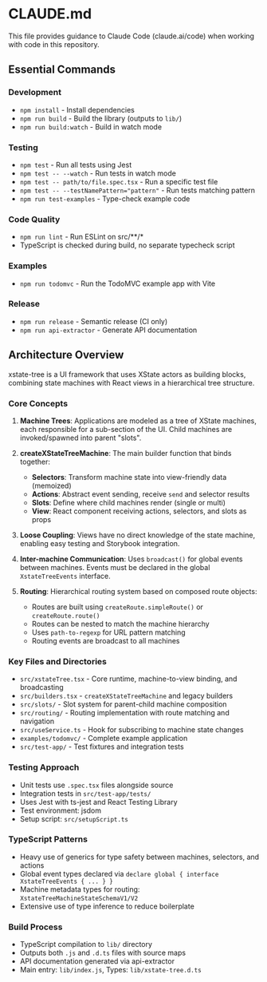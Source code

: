 # CLAUDE.md

This file provides guidance to Claude Code (claude.ai/code) when working with code in this repository.

## Essential Commands

### Development
- `npm install` - Install dependencies
- `npm run build` - Build the library (outputs to `lib/`)
- `npm run build:watch` - Build in watch mode

### Testing
- `npm test` - Run all tests using Jest
- `npm test -- --watch` - Run tests in watch mode
- `npm test -- path/to/file.spec.tsx` - Run a specific test file
- `npm test -- --testNamePattern="pattern"` - Run tests matching pattern
- `npm run test-examples` - Type-check example code

### Code Quality
- `npm run lint` - Run ESLint on src/**/*
- TypeScript is checked during build, no separate typecheck script

### Examples
- `npm run todomvc` - Run the TodoMVC example app with Vite

### Release
- `npm run release` - Semantic release (CI only)
- `npm run api-extractor` - Generate API documentation

## Architecture Overview

xstate-tree is a UI framework that uses XState actors as building blocks, combining state machines with React views in a hierarchical tree structure.

### Core Concepts

1. **Machine Trees**: Applications are modeled as a tree of XState machines, each responsible for a sub-section of the UI. Child machines are invoked/spawned into parent "slots".

2. **createXStateTreeMachine**: The main builder function that binds together:
   - **Selectors**: Transform machine state into view-friendly data (memoized)
   - **Actions**: Abstract event sending, receive `send` and selector results
   - **Slots**: Define where child machines render (single or multi)
   - **View**: React component receiving actions, selectors, and slots as props

3. **Loose Coupling**: Views have no direct knowledge of the state machine, enabling easy testing and Storybook integration.

4. **Inter-machine Communication**: Uses `broadcast()` for global events between machines. Events must be declared in the global `XstateTreeEvents` interface.

5. **Routing**: Hierarchical routing system based on composed route objects:
   - Routes are built using `createRoute.simpleRoute()` or `createRoute.route()`
   - Routes can be nested to match the machine hierarchy
   - Uses `path-to-regexp` for URL pattern matching
   - Routing events are broadcast to all machines

### Key Files and Directories

- `src/xstateTree.tsx` - Core runtime, machine-to-view binding, and broadcasting
- `src/builders.tsx` - `createXStateTreeMachine` and legacy builders
- `src/slots/` - Slot system for parent-child machine composition
- `src/routing/` - Routing implementation with route matching and navigation
- `src/useService.ts` - Hook for subscribing to machine state changes
- `examples/todomvc/` - Complete example application
- `src/test-app/` - Test fixtures and integration tests

### Testing Approach

- Unit tests use `.spec.tsx` files alongside source
- Integration tests in `src/test-app/tests/`
- Uses Jest with ts-jest and React Testing Library
- Test environment: jsdom
- Setup script: `src/setupScript.ts`

### TypeScript Patterns

- Heavy use of generics for type safety between machines, selectors, and actions
- Global event types declared via `declare global { interface XstateTreeEvents { ... } }`
- Machine metadata types for routing: `XstateTreeMachineStateSchemaV1/V2`
- Extensive use of type inference to reduce boilerplate

### Build Process

- TypeScript compilation to `lib/` directory
- Outputs both `.js` and `.d.ts` files with source maps
- API documentation generated via api-extractor
- Main entry: `lib/index.js`, Types: `lib/xstate-tree.d.ts`